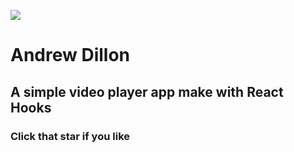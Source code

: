 ![](video.gif)

# Andrew Dillon

## A simple video player app make with React Hooks

### Click that star if you like